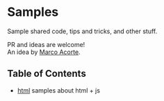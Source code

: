 # Samples

Sample shared code, tips and tricks, and other stuff.

PR and ideas are welcome!  
An idea by [Marco Acorte](https://github.com/marco-acorte).

## Table of Contents

- [html](html/README.md) samples about html + js
